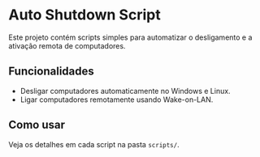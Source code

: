 # Auto Shutdown Script  
Este projeto contém scripts simples para automatizar o desligamento e a ativação remota de computadores.  

## Funcionalidades  
- Desligar computadores automaticamente no Windows e Linux.  
- Ligar computadores remotamente usando Wake-on-LAN.  

## Como usar  
Veja os detalhes em cada script na pasta `scripts/`.  
